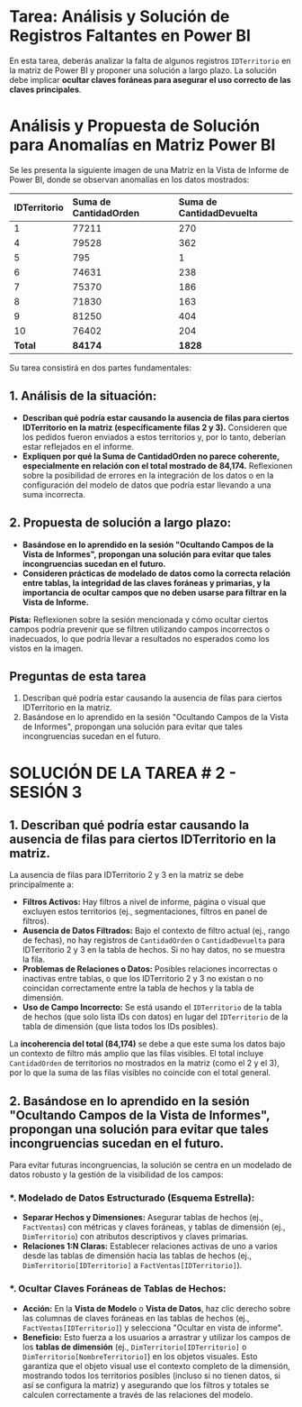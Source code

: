 # Tarea: Análisis y Solución de Registros Faltantes en Power BI

En esta tarea, deberás analizar la falta de algunos registros `IDTerritorio` en la matriz de Power BI y proponer una solución a largo plazo. La solución debe implicar **ocultar claves foráneas para asegurar el uso correcto de las claves principales**.

# Análisis y Propuesta de Solución para Anomalías en Matriz Power BI

Se les presenta la siguiente imagen de una Matriz en la Vista de Informe de Power BI, donde se observan anomalías en los datos mostrados:

| IDTerritorio | Suma de CantidadOrden | Suma de CantidadDevuelta |
| :----------- | :-------------------- | :------------------------ |
| 1            | 77211                 | 270                       |
| 4            | 79528                 | 362                       |
| 5            | 795                   | 1                         |
| 6            | 74631                 | 238                       |
| 7            | 75370                 | 186                       |
| 8            | 71830                 | 163                       |
| 9            | 81250                 | 404                       |
| 10           | 76402                 | 204                       |
| **Total** | **84174** | **1828** |

Su tarea consistirá en dos partes fundamentales:

## 1. Análisis de la situación:

* **Describan qué podría estar causando la ausencia de filas para ciertos IDTerritorio en la matriz (específicamente filas 2 y 3).** Consideren que los pedidos fueron enviados a estos territorios y, por lo tanto, deberían estar reflejados en el informe.
* **Expliquen por qué la Suma de CantidadOrden no parece coherente, especialmente en relación con el total mostrado de 84,174.** Reflexionen sobre la posibilidad de errores en la integración de los datos o en la configuración del modelo de datos que podría estar llevando a una suma incorrecta.

## 2. Propuesta de solución a largo plazo:

* **Basándose en lo aprendido en la sesión "Ocultando Campos de la Vista de Informes", propongan una solución para evitar que tales incongruencias sucedan en el futuro.**
* **Consideren prácticas de modelado de datos como la correcta relación entre tablas, la integridad de las claves foráneas y primarias, y la importancia de ocultar campos que no deben usarse para filtrar en la Vista de Informe.**

**Pista:** Reflexionen sobre la sesión mencionada y cómo ocultar ciertos campos podría prevenir que se filtren utilizando campos incorrectos o inadecuados, lo que podría llevar a resultados no esperados como los vistos en la imagen.

## Preguntas de esta tarea

1.  Describan qué podría estar causando la ausencia de filas para ciertos IDTerritorio en la matriz.
2.  Basándose en lo aprendido en la sesión "Ocultando Campos de la Vista de Informes", propongan una solución para evitar que tales incongruencias sucedan en el futuro.

# SOLUCIÓN DE LA TAREA # 2 - SESIÓN 3

## 1. Describan qué podría estar causando la ausencia de filas para ciertos IDTerritorio en la matriz.

La ausencia de filas para IDTerritorio 2 y 3 en la matriz se debe principalmente a:

* **Filtros Activos:** Hay filtros a nivel de informe, página o visual que excluyen estos territorios (ej., segmentaciones, filtros en panel de filtros).
* **Ausencia de Datos Filtrados:** Bajo el contexto de filtro actual (ej., rango de fechas), no hay registros de `CantidadOrden` o `CantidadDevuelta` para IDTerritorio 2 y 3 en la tabla de hechos. Si no hay datos, no se muestra la fila.
* **Problemas de Relaciones o Datos:** Posibles relaciones incorrectas o inactivas entre tablas, o que los IDTerritorio 2 y 3 no existan o no coincidan correctamente entre la tabla de hechos y la tabla de dimensión.
* **Uso de Campo Incorrecto:** Se está usando el `IDTerritorio` de la tabla de hechos (que solo lista IDs con datos) en lugar del `IDTerritorio` de la tabla de dimensión (que lista todos los IDs posibles).

La **incoherencia del total (84,174)** se debe a que este suma los datos bajo un contexto de filtro más amplio que las filas visibles. El total incluye `CantidadOrden` de territorios no mostrados en la matriz (como el 2 y el 3), por lo que la suma de las filas visibles no coincide con el total general.

## 2. Basándose en lo aprendido en la sesión "Ocultando Campos de la Vista de Informes", propongan una solución para evitar que tales incongruencias sucedan en el futuro.

Para evitar futuras incongruencias, la solución se centra en un modelado de datos robusto y la gestión de la visibilidad de los campos:

### *. Modelado de Datos Estructurado (Esquema Estrella):

* **Separar Hechos y Dimensiones:** Asegurar tablas de hechos (ej., `FactVentas`) con métricas y claves foráneas, y tablas de dimensión (ej., `DimTerritorio`) con atributos descriptivos y claves primarias.
* **Relaciones 1:N Claras:** Establecer relaciones activas de uno a varios desde las tablas de dimensión hacia las tablas de hechos (ej., `DimTerritorio[IDTerritorio]` a `FactVentas[IDTerritorio]`).

### *. Ocultar Claves Foráneas de Tablas de Hechos:

* **Acción:** En la **Vista de Modelo** o **Vista de Datos**, haz clic derecho sobre las columnas de claves foráneas en las tablas de hechos (ej., `FactVentas[IDTerritorio]`) y selecciona "Ocultar en vista de informe".
* **Beneficio:** Esto fuerza a los usuarios a arrastrar y utilizar los campos de los **tablas de dimensión** (ej., `DimTerritorio[IDTerritorio]` o `DimTerritorio[NombreTerritorio]`) en los objetos visuales. Esto garantiza que el objeto visual use el contexto completo de la dimensión, mostrando todos los territorios posibles (incluso si no tienen datos, si así se configura la matriz) y asegurando que los filtros y totales se calculen correctamente a través de las relaciones del modelo.

